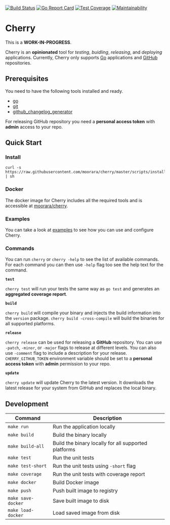 [![Build Status][circleci-image]][circleci-url]
[![Go Report Card][goreport-image]][goreport-url]
[![Test Coverage][coverage-image]][coverage-url]
[![Maintainability][maintainability-image]][maintainability-url]

# Cherry

This is a **WORK-IN-PROGRESS**.

Cherry is an **opinionated** tool for *testing*, *buidling*, *releasing*, and *deploying* applications.
Currently, Cherry only supports [Go](https://golang.org) applications and [GitHub](https://github.com) repositories.

## Prerequisites

You need to have the following tools installed and ready.

  * [go](https://golang.org)
  * [git](https://git-scm.com)
  * [github_changelog_generator](https://github.com/github-changelog-generator/github-changelog-generator)

For releasing GitHub repository you need a **personal access token** with **admin** access to your repo.

## Quick Start

### Install

```
curl -s https://raw.githubusercontent.com/moorara/cherry/master/scripts/install.sh | sh
```

### Docker

The docker image for Cherry includes all the required tools and is accessible at [moorara/cherry](https://hub.docker.com/r/moorara/cherry).

### Examples

You can take a look at [examples](./examples) to see how you can use and configure Cherry.

### Commands

You can run `cherry` or `cherry -help` to see the list of available commands.
For each command you can then use `-help` flag too see the help text for the command.

**`test`**

`cherry test` will run your tests the same way as `go test` and generates an **aggregated coverage report**. 

**`build`**

`cherry build` will compile your binary and injects the build information into the `version` package.
`cherry build -cross-compile` will build the binaries for all supported platforms.

**`release`**

`cherry release` can be used for releasing a **GitHub** repository.
You can use `-patch`, `-minor`, or `-major` flags to release at different levels.
You can also use `-comment` flag to include a description for your release.
`CHERRY_GITHUB_TOKEN` environment variable should be set to a **personal access token** with **admin** permission to your repo.

**`update`**

`cherry update` will update Cherry to the latest version.
It downloads the latest release for your system from GitHub and replaces the local binary.

## Development

| Command            | Description                                          |
|--------------------|------------------------------------------------------|
| `make run`         | Run the application locally                          |
| `make build`       | Build the binary locally                             |
| `make build-all`   | Build the binary locally for all supported platforms |
| `make test`        | Run the unit tests                                   |
| `make test-short`  | Run the unit tests using `-short` flag               |
| `make coverage`    | Run the unit tests with coverage report              |
| `make docker`      | Build Docker image                                   |
| `make push`        | Push built image to registry                         |
| `make save-docker` | Save built image to disk                             |
| `make load-docker` | Load saved image from disk                           |


[circleci-url]: https://circleci.com/gh/moorara/cherry/tree/master
[circleci-image]: https://circleci.com/gh/moorara/cherry/tree/master.svg?style=shield
[goreport-url]: https://goreportcard.com/report/github.com/moorara/cherry
[goreport-image]: https://goreportcard.com/badge/github.com/moorara/cherry
[coverage-url]: https://codeclimate.com/github/moorara/cherry/test_coverage
[coverage-image]: https://api.codeclimate.com/v1/badges/569a659577775c8af668/test_coverage
[maintainability-url]: https://codeclimate.com/github/moorara/cherry/maintainability
[maintainability-image]: https://api.codeclimate.com/v1/badges/569a659577775c8af668/maintainability
